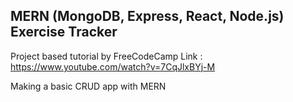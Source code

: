 ## MERN (MongoDB, Express, React, Node.js) Exercise Tracker

Project based tutorial by FreeCodeCamp
Link : https://www.youtube.com/watch?v=7CqJlxBYj-M

Making a basic CRUD app with MERN
